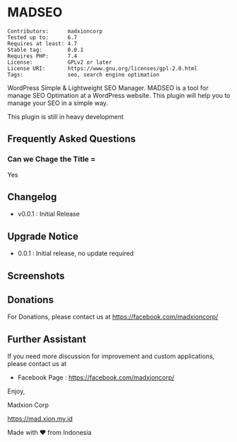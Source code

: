 # MADSEO

```
Contributors:      madxioncorp
Tested up to:      6.7
Requires at least: 4.7
Stable tag:        0.0.1
Requires PHP:      7.4
License:           GPLv2 or later
License URI:       https://www.gnu.org/licenses/gpl-2.0.html
Tags:              seo, search engine optimation
```

WordPress Simple &amp; Lightweight SEO Manager. MADSEO is a tool for manage SEO Optimation at a WordPress website. This plugin will help you to manage your SEO in a simple way.

This plugin is still in heavy development


## Frequently Asked Questions
### Can we Chage the Title =
Yes

## Changelog
- v0.0.1 : Initial Release

## Upgrade Notice
- 0.0.1 : Initial release, no update required


## Screenshots 



## Donations

For Donations, please contact us at https://facebook.com/madxioncorp/


## Further Assistant

If you need more discussion for improvement and custom applications, please contact us at 
- Facebook Page : https://facebook.com/madxioncorp/


Enjoy,

Madxion Corp

https://mad.xion.my.id


Made with ♥️ from Indonesia


